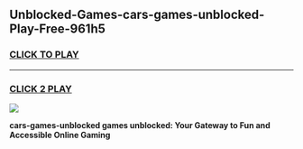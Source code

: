 
## Unblocked-Games-cars-games-unblocked-Play-Free-961h5
<h3>
<a href="https://premium76.site?title=cars-games-unblocked&ref=18A1">CLICK TO PLAY</a></h3>
<hr>

<h3>
<a href="https://premium76.site?title=cars-games-unblocked&ref=18A1">CLICK 2 PLAY</a>
  
</h3>

<a href="https://premium76.site?title=cars-games-unblocked&ref=18A1"><img src="https://clearcache.store/games.png"></a>


**cars-games-unblocked games unblocked: Your Gateway to Fun and Accessible Online Gaming**

